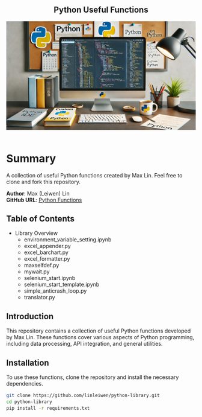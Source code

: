 <h2 align="center">
  Python Useful Functions<br/>
</h2>
<div align="center">
  <img alt="Demo" src="./images/pythonLib.png" />
</div>


<br/>

<center>
</center>


# Summary

A collection of useful Python functions created by Max Lin. Feel free to clone and fork this repository.

**Author**: Max (Leiwen) Lin  
**GitHub URL**: [Python Functions](https://github.com/linleiwen/Max-useful-tools)

## Table of Contents
- Library Overview
  - environment_variable_setting.ipynb
  - excel_appender.py
  - excel_barchart.py
  - excel_formatter.py
  - maxselfdef.py
  - mywait.py
  - selenium_start.ipynb
  - selenium_start_template.ipynb
  - simple_anticrash_loop.py
  - translator.py

## Introduction
This repository contains a collection of useful Python functions developed by Max Lin. These functions cover various aspects of Python programming, including data processing, API integration, and general utilities.

## Installation
To use these functions, clone the repository and install the necessary dependencies.

```bash
git clone https://github.com/linleiwen/python-library.git
cd python-library
pip install -r requirements.txt
